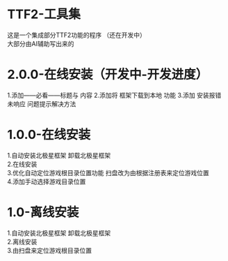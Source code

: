 # TTF2-工具集
这是一个集成部分TTF2功能的程序 （还在开发中）  
大部分由AI辅助写出来的

# 2.0.0-在线安装（开发中-开发进度）
1.添加——必看——标题与 内容
2.添加将 框架下载到本地 功能
3.添加 安装报错 未响应 问题提示解决方法

# 1.0.0-在线安装
1.自动安装北极星框架 卸载北极星框架  
2.在线安装  
3.优化自动定位游戏根目录位置功能  扫盘改为由根据注册表来定位游戏位置  
4.添加手动选择游戏目录位置

# 1.0-离线安装
1.自动安装北极星框架 卸载北极星框架  
2.离线安装  
3.由扫盘来定位游戏根目录位置
